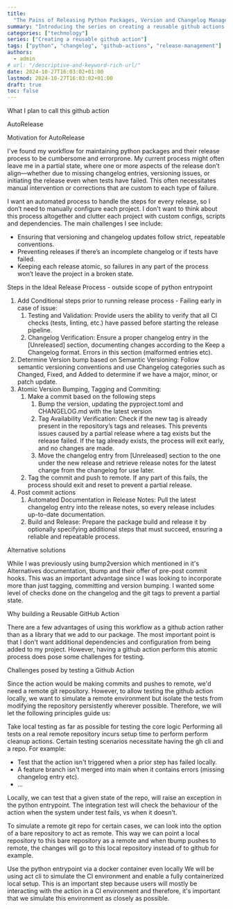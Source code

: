 ```yaml
---
title:
  "The Pains of Releasing Python Packages, Version and Changelog Management"
summary: "Introducing the series on creating a reusable github actions workflow"
categories: ["technology"]
series: ["Creating a reusable github action"]
tags: ["python", "changelog", "github-actions", "release-management"]
authors:
  - admin
# url: "/descriptive-and-keyword-rich-url/"
date: 2024-10-27T16:03:02+01:00
lastmod: 2024-10-27T16:03:02+01:00
draft: true
toc: false
---
```


What I plan to call this github action

AutoRelease

Motivation for AutoRelease

I've found my workflow for maintaining python packages and their release process
to be cumbersome and errorprone. My current process might often leave me in a
partial state, where one or more aspects of the release don’t align—whether due
to missing changelog entries, versioning issues, or initiating the release even
when tests have failed. This often necessitates manual intervention or
corrections that are custom to each type of failure.

I want an automated process to handle the steps for every release, so I don’t
need to manually configure each project. I don't want to think about this
process altogether and clutter each project with custom configs, scripts and
dependencies. The main challenges I see include:

- Ensuring that versioning and changelog updates follow strict, repeatable
  conventions.
- Preventing releases if there’s an incomplete changelog or if tests have
  failed.
- Keeping each release atomic, so failures in any part of the process won’t
  leave the project in a broken state.

Steps in the Ideal Release Process - outside scope of python entrypoint

1. Add Conditional steps prior to running release process - Failing early in
   case of issue:
   1. Testing and Validation: Provide users the ability to verify that all CI
      checks (tests, linting, etc.) have passed before starting the release
      pipeline.
   2. Changelog Verification: Ensure a proper changelog entry in the
      [Unreleased] section, documenting changes according to the Keep a
      Changelog format. Errors in this section (malformed entries etc).
2. Determine Version bump based on Semantic Versioning: Follow semantic
   versioning conventions and use Changelog categories such as Changed, Fixed,
   and Added to determine if we have a major, minor, or patch update.
3. Atomic Version Bumping, Tagging and Commiting:
   1. Make a commit based on the following steps
      1. Bump the version, updating the pyproject.toml and CHANGELOG.md with the
         latest version
      2. Tag Availability Verification: Check if the new tag is already present
         in the repository’s tags and releases. This prevents issues caused by a
         partial release where a tag exists but the release failed. If the tag
         already exists, the process will exit early, and no changes are made.
      3. Move the changelog entry from [Unreleased] section to the one under the
         new release and retrieve release notes for the latest change from the
         changelog for use later.
   2. Tag the commit and push to remote. If any part of this fails, the process
      should exit and reset to prevent a partial release.
4. Post commit actions
   1. Automated Documentation in Release Notes: Pull the latest changelog entry
      into the release notes, so every release includes up-to-date
      documentation.
   2. Build and Release: Prepare the package build and release it by optionally
      specifying additional steps that must succeed, ensuring a reliable and
      repeatable process.

Alternative solutions

While I was previously using bump2version which mentioned in it's Alternatives
documentation, tbump and their offer of pre-post commit hooks. This was an
important advantage since I was looking to incorporate more than just tagging,
committing and version bumping. I wanted some level of checks done on the
changelog and the git tags to prevent a partial state.

Why building a Reusable GitHub Action

There are a few advantages of using this workflow as a github action rather than
as a library that we add to our package. The most important point is that I
don't want additional dependencies and configuration from being added to my
project. However, having a github action perform this atomic process does pose
some challenges for testing.

Challenges posed by testing a Github Action

Since the action would be making commits and pushes to remote, we'd need a
remote git repository. However, to allow testing the github action locally, we
want to simulate a remote environment but isolate the tests from modifying the
repository persistently wherever possible. Therefore, we will let the following
principles guide us:

Take local testing as far as possible for testing the core logic Performing all
tests on a real remote repository incurs setup time to perform perform cleanup
actions. Certain testing scenarios necessitate having the gh cli and a repo. For
example:

- Test that the action isn't triggered when a prior step has failed locally.
- A feature branch isn't merged into main when it contains errors (missing
  changelog entry etc).
- ...

Locally, we can test that a given state of the repo, will raise an exception in
the python entrypoint. The integration test will check the behaviour of the
action when the system under test fails, vs when it doesn't.

To simulate a remote git repo for certain cases, we can look into the option of
a bare repository to act as remote. This way we can point a local repository to
this bare repository as a remote and when tbump pushes to remote, the changes
will go to this local repository instead of to github for example.

Use the python entrypoint via a docker container even locally We will be using
act cli to simulate the CI environment and enable a fully containerized local
setup. This is an important step because users will mostly be interacting with
the action in a CI environment and therefore, it's important that we simulate
this environment as closely as possible.
